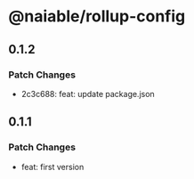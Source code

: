 # @naiable/rollup-config

## 0.1.2

### Patch Changes

- 2c3c688: feat: update package.json

## 0.1.1

### Patch Changes

- feat: first version
